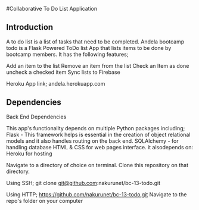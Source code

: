 #Collaborative To Do List Application

## **Introduction**
A to do list is a list of tasks that need to be completed.
Andela bootcamp todo is a Flask Powered ToDo list App that lists items to be done by bootcamp members.
It has the following features;

Add an item to the list
Remove an item from the list
Check an Item as done
uncheck a checked item
Sync lists to Firebase

Heroku App link; andela.herokuapp.com

## **Dependencies**

Back End Dependencies

This app's functionality depends on multiple Python packages including;
Flask - This framework helps is essential in the creation of object relational models and it also handles routing on the back end.
SQLAlchemy - for handling database
HTML & CSS for web pages interface. 
it alsodepends on:
Heroku for hosting


Navigate to a directory of choice on terminal.
Clone this repository on that directory.

Using SSH;
git clone git@github.com:nakurunet/bc-13-todo.git

Using HTTP;
https://github.com/nakurunet/bc-13-todo.git
Navigate to the repo's folder on your computer

